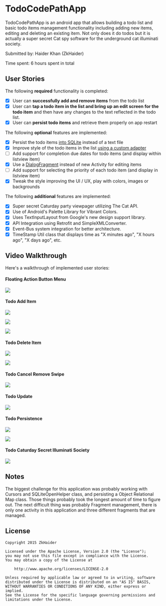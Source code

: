 # TodoCodePathApp

TodoCodePathApp is an android app that allows building a todo list and basic todo items management functionality including adding new items, editing and deleting an existing item. Not only does it do todos but it is actually a super secret Cat spy software for the underground cat illuminati society.

Submitted by: Haider Khan (ZkHaider)

Time spent: 6 hours spent in total

## User Stories

The following **required** functionality is completed:

* [X] User can **successfully add and remove items** from the todo list
* [X] User can **tap a todo item in the list and bring up an edit screen for the todo item** and then have any changes to the text reflected in the todo list.
* [X] User can **persist todo items** and retrieve them properly on app restart

The following **optional** features are implemented:

* [X] Persist the todo items [into SQLite](http://guides.codepath.com/android/Persisting-Data-to-the-Device#sqlite) instead of a text file
* [X] Improve style of the todo items in the list [using a custom adapter](http://guides.codepath.com/android/Using-an-ArrayAdapter-with-ListView)
* [ ] Add support for completion due dates for todo items (and display within listview item)
* [X] Use a [DialogFragment](http://guides.codepath.com/android/Using-DialogFragment) instead of new Activity for editing items
* [ ] Add support for selecting the priority of each todo item (and display in listview item)
* [X] Tweak the style improving the UI / UX, play with colors, images or backgrounds

The following **additional** features are implemented:

* [X] Super secret Caturday party viewpager utilizing The Cat API.
* [X] Use of Android's Palette Library for Vibrant Colors.
* [X] Uses TextInputLayout from Google's new design support library.
* [X] API Integration using Retrofit and SimpleXMLConverter.
* [X] Event-Bus system integration for better architecture.
* [X] TimeStamp Util class that displays time as "X minutes ago", "X hours ago", "X days ago", etc.

## Video Walkthrough 

Here's a walkthrough of implemented user stories:

#### Floating Action Button Menu

<a href="http://i.giflike.com/embed/vck7Y0o"><img src="http://i.giflike.com/vck7Y0o.gif"/></a>

#### Todo Add Item

<a href="http://i.giflike.com/embed/M78w98m"><img src="http://i.giflike.com/M78w98m.gif"/></a>

<a href="http://i.giflike.com/embed/0gU18GQ"><img src="http://i.giflike.com/0gU18GQ.gif"/></a>

<a href="http://i.giflike.com/embed/uWYJTk0"><img src="http://i.giflike.com/uWYJTk0.gif"/></a>

#### Todo Delete Item

<a href="http://i.giflike.com/embed/Tl4An6W"><img src="http://i.giflike.com/Tl4An6W.gif"/></a>

<a href="http://i.giflike.com/embed/yhuVqpR"><img src="http://i.giflike.com/yhuVqpR.gif"/></a>

#### Todo Cancel Remove Swipe

<a href="http://i.giflike.com/embed/1sJOdtg"><img src="http://i.giflike.com/1sJOdtg.gif"/></a>

#### Todo Update

<a href="http://i.giflike.com/embed/nAx4iB8"><img src="http://i.giflike.com/nAx4iB8.gif"/></a>

#### Todo Persistence 

<a href="http://i.giflike.com/embed/JKQhZRa"><img src="http://i.giflike.com/JKQhZRa.gif"/></a>

<a href="http://i.giflike.com/embed/nITdiVB"><img src="http://i.giflike.com/nITdiVB.gif"/></a>

#### Todo Caturday Secret Illuminati Society

<a href="http://i.giflike.com/embed/4i1aCb6"><img src="http://i.giflike.com/4i1aCb6.gif"/></a>

## Notes

The biggest challenge for this application was probably working with Cursors and SQLiteOpenHelper class, and persisting a Object Relational Map class. Those things probably took the longest amount of time to figure out. The next difficult thing was probably Fragment management, there is only one activity in this application and three different fragments that are managed.

## License

    Copyright 2015 ZkHaider

    Licensed under the Apache License, Version 2.0 (the "License");
    you may not use this file except in compliance with the License.
    You may obtain a copy of the License at

        http://www.apache.org/licenses/LICENSE-2.0

    Unless required by applicable law or agreed to in writing, software
    distributed under the License is distributed on an "AS IS" BASIS,
    WITHOUT WARRANTIES OR CONDITIONS OF ANY KIND, either express or implied.
    See the License for the specific language governing permissions and
    limitations under the License.
